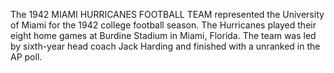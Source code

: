 The 1942 MIAMI HURRICANES FOOTBALL TEAM represented the University of Miami for the 1942 college football season. The Hurricanes played their eight home games at Burdine Stadium in Miami, Florida. The team was led by sixth-year head coach Jack Harding and finished with a unranked in the AP poll.
